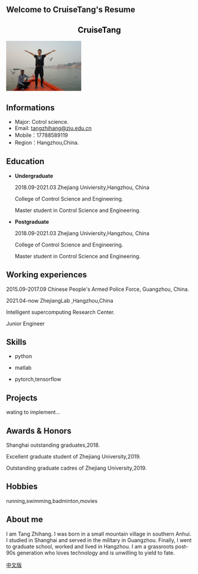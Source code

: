 ## Welcome to CruiseTang's Resume 

## <center style='color:black;'>  CruiseTang  </center>

  <img src="./imgs/img1.jpg" width=203 height=135/>  

## Informations

* Major: Cotrol science.
* Email: tangzhihang@zju.edu.cn 
* Mobile：17788589119
* Region：Hangzhou,China.

## Education

+ **Undergraduate**

  2018.09-2021.03   Zhejiang Univiersity,Hangzhou, China <br/>

  College of Control Science and Engineering.<br/>

  Master student in Control Science and Engineering.<br/>

+ **Postgraduate**

  2018.09-2021.03   Zhejiang Univiersity,Hangzhou, China <br/>

  College of Control Science and Engineering.<br/>

  Master student in Control Science and Engineering.<br/>

## Working experiences

  2015.09-2017.09 Chinese People's Armed Police Force, Guangzhou, China.<br/>

  2021.04-now  ZhejiangLab ,Hangzhou,China  <br/>

  Intelligent supercomputing Research Center. <br/>

  Junior Engineer <br/>

## Skills
+ python

+ matlab

+ pytorch,tensorflow



## Projects
wating to implement...


## Awards & Honors
Shanghai outstanding graduates,2018.

Excellent graduate student of Zhejiang University,2019.

Outstanding graduate cadres of Zhejiang University,2019.

## Hobbies
running,swimming,badminton,movies

## About me

I am Tang Zhihang. I was born in a small mountain village in southern Anhui. I studied in Shanghai and served in the military in Guangzhou. Finally, I went to graduate school, worked and lived in Hangzhou. I am a grassroots post-90s generation who loves technology and is unwilling to yield to fate.

[中文版](./zh)